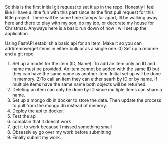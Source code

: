 So this is the first initial git request to set it up in the repo.  Honestly I feel like Ill have a little fun with this part since its the first pull request for this little project.  There will be some time stamps far apart, Ill be walking away here and there to play with my son, do my job, or decorate my house for Christmas.  Anyways here is a basic run down of how I will set up the application.

Using FastAPI establish a basic api for an Item.  Make it so you can add/remove/get items in either bulk or as a single one.
0) Set up a readme and a git repo 
1) Set up a model for the item (ID, Name).  To add an item only an ID and name must be provided.  An item cannot be added with the same ID but they can have the same name as another item.  Initial set up will be done in memory.
2)To call an item they can either searh by ID or by name.  If multiple items have the same name both objects will be returned.
3) Deleting an item can only be done by ID since multiple items can share a name.  
4) Set up a mongo db in docker to store the data. Then update the process to pull from the mongo db instead of memory.
5) Deploy the api to docker.
6) Test the api.
7) complain that it doesnt work
8) get it to work because I missed something small
9) Obsessivley go over my work before submitting
10) Finally submit my work.